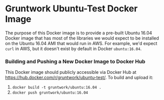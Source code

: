 # Gruntwork Ubuntu-Test Docker Image

The purpose of this Docker image is to provide a pre-built Ubuntu 16.04 Docker image that has most of the libraries
we would expect to be installed on the Ubuntu 16.04 AMI that would run in AWS. For example, we'd expect `curl` in AWS,
but it doesn't exist by default in Docker `ubuntu:16.04`.

### Building and Pushing a New Docker Image to Docker Hub

This Docker image should publicly accessible via Docker Hub at https://hub.docker.com/r/gruntwork/ubuntu-test/. To build and
upload it:

1. `docker build -t gruntwork/ubuntu:16.04 .`
1. `docker push gruntwork/ubuntu:16.04`

